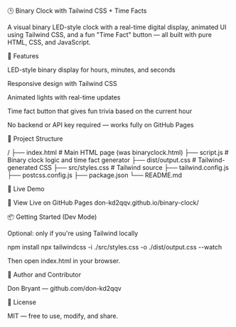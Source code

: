 🕒 Binary Clock with Tailwind CSS + Time Facts

A visual binary LED-style clock with a real-time digital display, animated UI using Tailwind CSS, and a fun "Time Fact" button — all built with pure HTML, CSS, and JavaScript.

🌟 Features

LED-style binary display for hours, minutes, and seconds

Responsive design with Tailwind CSS

Animated lights with real-time updates

Time fact button that gives fun trivia based on the current hour

No backend or API key required — works fully on GitHub Pages

📁 Project Structure

/
├── index.html          # Main HTML page (was binaryclock.html)
├── script.js           # Binary clock logic and time fact generator
├── dist/output.css     # Tailwind-generated CSS
├── src/styles.css      # Tailwind source
├── tailwind.config.js
├── postcss.config.js
├── package.json
└── README.md

🚀 Live Demo

🔗 View Live on GitHub Pages
   don-kd2qqv.github.io/binary-clock/

📦 Getting Started (Dev Mode)

Optional: only if you're using Tailwind locally

npm install
npx tailwindcss -i ./src/styles.css -o ./dist/output.css --watch

Then open index.html in your browser.

👤 Author and Contributor

Don Bryant — github.com/don-kd2qqv

📄 License

MIT — free to use, modify, and share.
